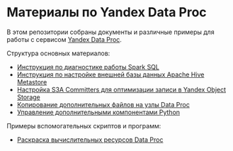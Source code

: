 # Материалы по Yandex Data Proc

В этом репозитории собраны документы и различные примеры для работы с сервисом [Yandex Data Proc](https://cloud.yandex.ru/services/data-proc).

Структура основных материалов:
* [Инструкция по диагностике работы Spark SQL](dataproc-spark-diag/README.md)
* [Инструкция по настройке внешней базы данных Apache Hive Metastore](dataproc-hive/hive-metastore.md)
* [Настройка S3A Committers для оптимизации записи в Yandex Object Storage](dataproc-s3a-committers/README.md)
* [Копирование дополнительных файлов на узлы Data Proc](dataproc-copy-files/README.md)
* [Управление дополнительными компонентами Python](dataproc-python-repo/README.md)

Примеры вспомогательных скриптов и программ:
* [Раскраска вычислительных ресурсов Data Proc](dp-compute-colorizer/)
